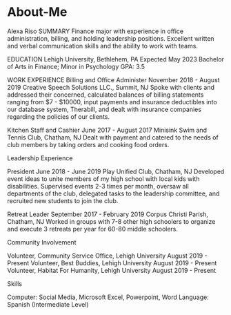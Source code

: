 # About-Me
Alexa Riso
SUMMARY
Finance major with experience in office administration, billing, and holding leadership positions. Excellent written and verbal communication skills and the ability to work with teams.

EDUCATION
Lehigh University, Bethlehem, PA						Expected May 2023
Bachelor of Arts in Finance; Minor in Psychology				GPA: 3.5

WORK EXPERIENCE
Billing and Office Administer						November 2018 - August 2019
Creative Speech Solutions LLC., Summit, NJ
Spoke with clients and addressed their concerned, calculated balances of billing statements ranging from $7 - $10000, input payments and insurance deductibles into our database system, Therabill, and dealt with insurance companies regarding the policies of our clients.

Kitchen Staff and Cashier						June 2017 - August 2017
Minisink Swim and Tennis Club, Chatham, NJ
Dealt with payment and catered to the needs of club members by taking orders and cooking food orders. 


Leadership Experience

President								June 2018 - June 2019
Play Unified Club, Chatham, NJ
Developed event ideas to unite members of my high school with local kids with disabilities. Supervised events 2-3 times per month, oversaw all departments of the club, delegated tasks to the leadership committee, and recruited new students to join the club.

Retreat Leader								September 2017 - February 2019
Corpus Christi Parish, Chatham, NJ
Worked in groups with 7-8 other high schoolers to organize and execute 3 retreats per year for 60-80 middle schoolers. 


Community Involvement

Volunteer, Community Service Office, Lehigh University			August 2019 - Present
Volunteer, Best Buddies, Lehigh University					August 2019 - Present
Volunteer, Habitat For Humanity, Lehigh University				August 2019 - Present


Skills

Computer: Social Media, Microsoft Excel, Powerpoint, Word
Language: Spanish (Intermediate Level)